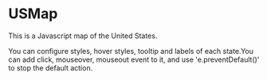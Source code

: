 # USMap
This is a Javascript map of the United States.

You can configure styles, hover styles, tooltip and labels of each state.You can add click, mouseover, mouseout event to it, and use 'e.preventDefault()' to stop the default action.
